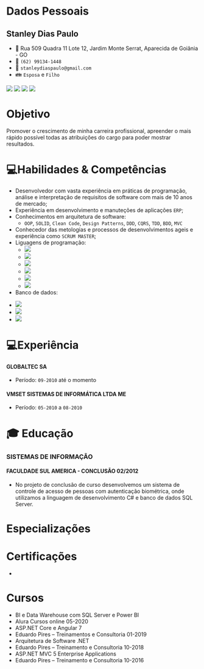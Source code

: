 # Dados Pessoais
## Stanley Dias Paulo 
* :triangular_flag_on_post: Rua 509 Quadra 11 Lote 12, Jardim Monte Serrat, Aparecida de Goiânia - GO
* :iphone: `(62) 99134-1448`
* :email: `stanleydiaspaulo@gmail.com`
* :family: `Esposa` e `Filho`
<img src="https://img.shields.io/badge/<YouTube>%20-%23FF0000.svg?&style=for-the-badge&logo=YouTube&logoColor=white&link=https://www.youtube.com/user/sdph2007"/>
<img src="https://img.shields.io/badge/linkedin%20-%230077B5.svg?&style=for-the-badge&logo=linkedin&logoColor=white"/>
<img src="https://img.shields.io/badge/<handle>%20-%231DA1F2.svg?&style=for-the-badge&logo=Twitter&logoColor=white"/>
<img src="https://img.shields.io/badge/<handle>%20-%23E4405F.svg?&style=for-the-badge&logo=Instagram&logoColor=white"/>

# Objetivo
Promover o crescimento de minha carreira profissional, apreender o mais rápido possível todas as atribuições do cargo para poder mostrar resultados.

# 💻Habilidades & Competências
* Desenvolvedor com vasta experiência em práticas de programação, análise e interpretação de requisitos de software com mais de 10 anos de mercado;
* Experiência em desenvolvimento e manuteções de aplicações `ERP`;
* Conhecimentos em arquitetura de software:
    * `OOP`, `SOLID`, `Clean Code`, `Design Patterns`, `DDD`, `CQRS`, `TDD`, `BDD`, `MVC`
* Conhecedor das metologias e processos de desenvolvimentos ageis e experiência como `SCRUM MASTER`;
* Liguagens de programação:
    - <img src="https://img.shields.io/badge/c%23%20-%23239120.svg?&style=for-the-badge&logo=c-sharp&logoColor=white"/>
    - <img src="https://img.shields.io/badge/javascript%20-%23323330.svg?&style=for-the-badge&logo=javascript&logoColor=%23F7DF1E"/>
    - <img src="https://img.shields.io/badge/typescript%20-%23007ACC.svg?&style=for-the-badge&logo=typescript&logoColor=white"/> 
    - <img src="https://img.shields.io/badge/html5%20-%23E34F26.svg?&style=for-the-badge&logo=html5&logoColor=white"/>
    - <img src="https://img.shields.io/badge/css3%20-%231572B6.svg?&style=for-the-badge&logo=css3&logoColor=white"/>
    - <img src="https://img.shields.io/badge/node.js%20-%2343853D.svg?&style=for-the-badge&logo=node.js&logoColor=white"/>
* Banco de dados:
- <img src="https://img.shields.io/badge/mysql-%2300f.svg?&style=for-the-badge&logo=mysql&logoColor=white"/>
- <img src ="https://img.shields.io/badge/oracle%20-%23F00000.svg?&style=for-the-badge&logo=oracle&logoColor=white" />
- <img src ="https://img.shields.io/badge/sqlserver%20-%23F00000.svg?&style=for-the-badge&logo=oracle&logoColor=white" />


# 💻Experiência
#### GLOBALTEC SA
* Período: `09-2010` até o momento

#### VMSET SISTEMAS DE INFORMÁTICA LTDA ME
* Período: `05-2010` a `08-2010`

# :mortar_board: Educação
### SISTEMAS DE INFORMAÇÃO
#### FACULDADE SUL AMERICA - CONCLUSÃO 02/2012
* No projeto de conclusão de curso desenvolvemos um sistema de controle de acesso de pessoas com autenticação biométrica, onde utilizamos a linguagem de desenvolvimento C# e banco de dados SQL Server.

# Especializações

# Certificações
*

# Cursos
* BI e Data Warehouse com SQL Server e Power BI 
* Alura Cursos online 05-2020
* ASP.NET Core e Angular 7 
* Eduardo Pires – Treinamentos e Consultoria 01-2019
* Arquitetura de Software .NET
* Eduardo Pires – Treinamento e Consultoria 10-2018
* ASP.NET MVC 5 Enterprise Applications 
* Eduardo Pires – Treinamento e Consultoria 10-2016


